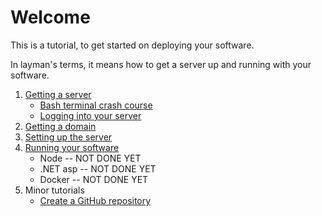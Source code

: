 # Welcome
This is a tutorial, to get started on deploying your software.

In layman's terms, it means how to get a server up and running with your software.

1. [Getting a server](docs/getting_a_server)
    - [Bash terminal crash course](docs/terminal)
    - [Logging into your server](docs/server_logon)
2. [Getting a domain](docs/domain)
3. [Setting up the server](docs/getting_a_server)
4. [Running your software](docs/simple_html)
    * Node -- NOT DONE YET
    * \.NET asp -- NOT DONE YET
    * Docker -- NOT DONE YET
5. Minor tutorials
    - [Create a GitHub repository](docs/git)
    
